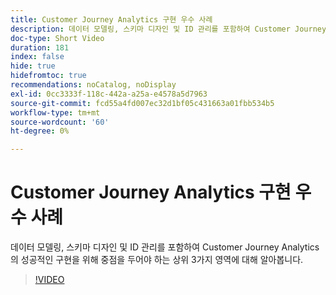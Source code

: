 ```yaml
---
title: Customer Journey Analytics 구현 우수 사례
description: 데이터 모델링, 스키마 디자인 및 ID 관리를 포함하여 Customer Journey Analytics의 성공적인 구현을 위해 중점을 두어야 하는 상위 3가지 영역에 대해 알아봅니다.
doc-type: Short Video
duration: 181
index: false
hide: true
hidefromtoc: true
recommendations: noCatalog, noDisplay
exl-id: 0cc3333f-118c-442a-a25a-e4578a5d7963
source-git-commit: fcd55a4fd007ec32d1bf05c431663a01fbb534b5
workflow-type: tm+mt
source-wordcount: '60'
ht-degree: 0%

---
```


# Customer Journey Analytics 구현 우수 사례

데이터 모델링, 스키마 디자인 및 ID 관리를 포함하여 Customer Journey Analytics의 성공적인 구현을 위해 중점을 두어야 하는 상위 3가지 영역에 대해 알아봅니다.

<!-- 62_S655_3442541_180_implementation-best-practices-for-customer-journey-analytics -->
>[!VIDEO](https://video.tv.adobe.com/v/3458337/?learn=on&enablevpops=true)
